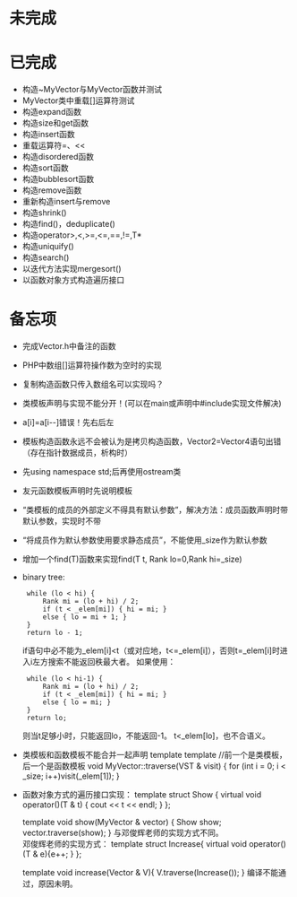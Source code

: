 # 未完成   

# 已完成  
*  构造~MyVector与MyVector函数并测试
*  MyVector类中重载[]运算符测试
*  构造expand函数
*  构造size和get函数
*  构造insert函数
*  重载运算符=、<<
*  构造disordered函数
*  构造sort函数
*  构造bubblesort函数
*  构造remove函数
*  重新构造insert与remove
*  构造shrink()
*  构造find()，deduplicate()
*  构造operator>,<,>=,<=,==,!=,T*
*  构造uniquify()
*  构造search()
*  以迭代方法实现mergesort()
*  以函数对象方式构造遍历接口




# 备忘项  
*  完成Vector.h中备注的函数  
*  PHP中数组[]运算符操作数为空时的实现  
*  复制构造函数只传入数组名可以实现吗？  
*  类模板声明与实现不能分开！(可以在main或声明中#include实现文件解决)  
*  a[i]=a[i--]错误！先右后左  
*  模板构造函数永远不会被认为是拷贝构造函数，Vector2=Vector4语句出错（存在指针数据成员，析构时）  
*  先using namespace std;后再使用ostream类  
*  友元函数模板声明时先说明模板  
*  “类模板的成员的外部定义不得具有默认参数”，解决方法：成员函数声明时带默认参数，实现时不带  
*  “将成员作为默认参数使用要求静态成员”，不能使用_size作为默认参数  
*  增加一个find(T)函数来实现find(T t, Rank lo=0,Rank hi=_size)  
*  binary tree:  

		while (lo < hi) {
			Rank mi = (lo + hi) / 2;
			if (t < _elem[mi]) { hi = mi; }
			else { lo = mi + 1; }
		}
		return lo - 1;
		
	if语句中必不能为_elem[i]<t（或对应地，t<=_elem[i]），否则t=_elem[i]时进入i左方搜索不能返回秩最大者。
	如果使用：  
	
		while (lo < hi-1) {  
			Rank mi = (lo + hi) / 2;  
			if (t < _elem[mi]) { hi = mi; }  
			else { lo = mi; }  
		}  
		return lo;  
	则当t足够小时，只能返回lo，不能返回-1。
	t<_elem[lo]，也不合语义。
*  类模板和函数模板不能合并一起声明
	template <typename T>
	template <typename VST>//前一个是类模板，后一个是函数模板
	void MyVector<T>::traverse(VST & visit) {
		for (int i = 0; i < _size; i++)visit(_elem[1]);
	}
*  函数对象方式的遍历接口实现：
	template <typename T>
	struct Show {
		virtual void operator()(T & t) { cout << t << endl; }
	};
	
	template <typename T>
	void show(MyVector<T> & vector) {
		Show<T> show;
		vector.traverse(show);
	}
	与邓俊辉老师的实现方式不同。  
	邓俊辉老师的实现方式：
	template <typename T>
	struct Increase{
		virtual void operator()(T & e){e++; }
	};
	
	template <typename T>
	void increase(Vector<T> & V){
		V.traverse(Increase<T>());
	}
	编译不能通过，原因未明。
